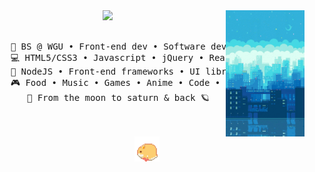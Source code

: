 <div align="center">
<img src="https://github.com/VGMichel/vgmichel/blob/master/assets/pixel-city.gif" width="25%" align="right" />
<img src="https://readme-typing-svg.demolab.com?font=Poppins&weight=300&size=30&duration=4000&pause=300&color=36BCF7&center=true&vCenter=true&multiline=true&repeat=false&random=false&width=1300&height=140&lines=Hello there!+%E2%80%A2+call me val;%E2%9C%A9+a+dev+techie+from+the+stars+%E2%9C%A9" width="70%" />
<br><br>
<pre>
    💼 BS @ WGU • Front-end dev • Software dev
    💻 HTML5/CSS3 • Javascript • jQuery • React • Photoshop • Figma • Illustrator  
    📖 NodeJS • Front-end frameworks • UI libraries
    🎮 Food • Music • Games • Anime • Code • Digital Art
    🌙 From the moon to saturn & back 🪐
</pre>
<br><br>
<img src="https://github.com/VGMichel/vgmichel/blob/master/assets/hamster.gif" height="40" />
<br><br><br>
    
<!--[![](https://img.shields.io/badge/linkedin-0a66c2)](http://linkedin.com/in/ingridrosselis)
[![](https://img.shields.io/badge/mastodon-6364ff)](https://tech.lgbt/@innng)
[![](https://img.shields.io/badge/osu!-ff66ab)](https://osu.ppy.sh/users/4606212)
[![](https://img.shields.io/badge/enka.network-69899c)](https://enka.network/u/Inng/1A4HU1/10000069/1985924/)-->
</div>
